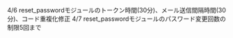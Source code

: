 4/6 reset_passwordモジュールのトークン時間(30分)、メール送信間隔時間(30分)、コード重複化修正
4/7 reset_passwordモジュールのパスワード変更回数の制限5回まで
